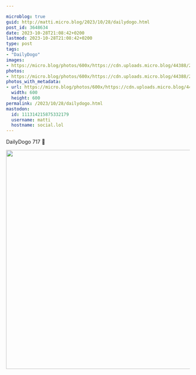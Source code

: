 ```yaml
---

microblog: true
guid: http://matti.micro.blog/2023/10/28/dailydogo.html
post_id: 3648634
date: 2023-10-28T21:08:42+0200
lastmod: 2023-10-28T21:08:42+0200
type: post
tags:
- "DailyDogo"
images:
- https://micro.blog/photos/600x/https://cdn.uploads.micro.blog/44388/2023/398525b25b0f401399133d10a5c00c95.jpg
photos:
- https://micro.blog/photos/600x/https://cdn.uploads.micro.blog/44388/2023/398525b25b0f401399133d10a5c00c95.jpg
photos_with_metadata:
- url: https://micro.blog/photos/600x/https://cdn.uploads.micro.blog/44388/2023/398525b25b0f401399133d10a5c00c95.jpg
  width: 600
  height: 600
permalink: /2023/10/28/dailydogo.html
mastodon:
  id: 111314215875332179
  username: matti
  hostname: social.lol
---
```

DailyDogo 717 🐶

<img src="/media/uploads/2023/398525b25b0f401399133d10a5c00c95.jpg" width="600" height="600" alt="" />
